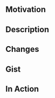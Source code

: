 <!--
        Hi there!
        Thanks for taking the time and putting the effort into making fabric better! 💖
        Take a look at /CONTRIBUTING.md for crucial instructions regarding local setup, testing etc.
        https://github.com/fabricjs/fabric.js/blob/main/CONTRIBUTING.md

        Adding tests that verify your fix and safeguard it from unwanted loss and changes is a MUST.

        Pull Requests are not always simple. Don't hesitate to ask for help (beware of [gotchas](http://fabricjs.com/fabric-gotchas) 😓).
        We appreciate your effort and would like the process to be productive and enjoyable.
        A strong community means a strong and better product for everyone.
-->

<!--
        📣 IMPORTANT NOTICE - PR LOCK DOWN 🔒    04/2022
        We are excited to announce that fabric is migrating to modern typescript/javascript 🤩.
        This means we will ⛔ not be accepting any PRs out of scope with the migration.
        We understand this might be annoying but wasted work is ever more so.
        The migration will be extreme on the source code so PRs from before will probably become stale to the point of death after the migration.
        It hurts us the throw away good work, effort and time put into fabric so please stay patient.
        You are welcome to join the migration effort 🔨
        https://github.com/fabricjs/fabric.js/issues/7596

        If you remain strong minded about PRing and the fix is small you can submit a PR to the 5.x branch
        During the migration we will port these changes to main
-->

## Motivation

<!-- Why you are proposing -->
<!-- You can use the @closes notation to mark issues that will be resolved by this PR -->

## Description

<!-- What you are proposing -->

## Changes

<!-- before the fix vs. after -->

## Gist

<!-- Technical stuff if necessary -->

## In Action

<!-- Show case your accomplishment -->
<!-- Upload screenshots, screencasts and live examples showing your fix in contrast to the current state -->
